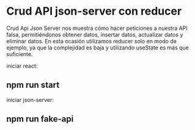 # Crud API json-server con reducer  

  

Crud Api Json Server nos muestra cómo hacer peticiones a nuestra API falsa, permitiéndonos obtener datos, insertar datos, actualizar datos y eliminar datos. En esta ocasión utilizamos reducer solo en modo de ejemplo, ya que la complejidad es baja y utilizando useState es más que suficiente. 

  

iniciar react:  

  

## npm run start  

  

  

  

iniciar json-server:  

  

## npm run fake-api 
